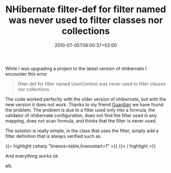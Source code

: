 ﻿---
title: "NHibernate filter-def for filter named  was never used to filter classes nor collections"
description: ""
date: 2010-07-05T08:00:37+02:00
draft: false
tags: [General]
categories: [General]
---
While I was upgrading a project to the latest version of nhibernate I encounter this error

> filter-def for filter named UserContext was never used to filter classes nor collections

The code worked perfectly with the older version of nhibernate, but with the new version it does not work. Thanks to my friend [Guardian](http://www.primordialcode.com/) we have found the problem. The problem is due to a filter used only into a formula, the validator of nhibernate configuration, does not find the filter used in any mapping, does not scan formula, and thinks that the filter is never used.

The solution is really simple, in the class that uses the filter, simply add a filter definition that is always verified such as.

{{< highlight csharp "linenos=table,linenostart=1" >}}
<filter name="UserContext" condition="Id > 0" />
{{< / highlight >}}

And everything works ok.

alk.
